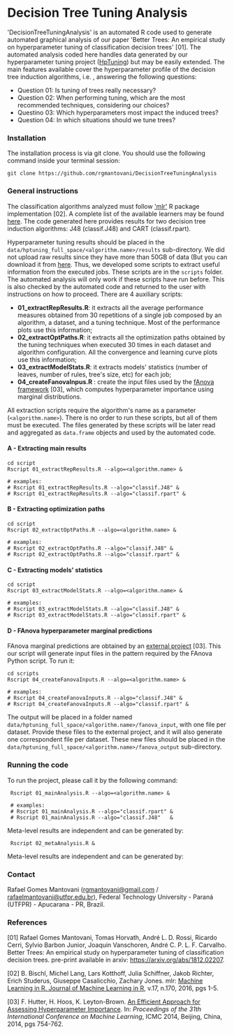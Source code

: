 # Decision Tree Tuning Analysis

'DecisionTreeTuningAnalysis' is an automated R code used to generate automated graphical analysis of our paper 'Better Trees: An empirical study on hyperparameter tuning of classification decision trees' [01]. The automated analysis coded here handles data generated by our hyperparameter tuning project ([HpTuning](https://github.com/rgmantovani/HpTuning))
but may be easily extended. The main features available cover the hyperparameter profile of the decision tree induction algorithms, i.e. , answering the following questions:

* Question 01: Is tuning of trees really necessary?
* Question 02: When performing tuning, which are the most recommended techniques, considering our choices?
* Questino 03: Which hyperparameters most impact the induced trees? 
* Question 04: In which situations should we tune trees?

### Installation

The installation process is via git clone. You should use the following command inside your terminal session:

```
git clone https://github.com/rgmantovani/DecisionTreeTuningAnalysis
```

### General instructions

The classification algorithms analyzed must follow ['mlr'](https://github.com/mlr-org/mlr) R package implementation [02]. A complete list of the available learners may be found [here](http://mlr-org.github.io/mlr-tutorial/release/html/integrated_learners/). The code generated here provides results for two decision tree induction algorithms: J48 (classif.J48) and CART (classif.rpart). 

Hyperparameter tuning results should be placed in the ```data/hptuning_full_space/<algorithm.name>/results``` sub-directory. We did not upload raw results since they have more than 50GB of data (But you can download it from [here](). Thus, we developed some scripts to extract useful information from the executed jobs. These scripts are in the ```scripts``` folder. The automated analysis will only work if these scripts have run before. This is also checked by the automated code and returned to the user with instructions on how to proceed. There are 4 auxiliary scripts:

* **01_extractRepResults.R**: it extracts all the average performance measures obtained from 30 repetitions of a single job composed by an algorithm, a dataset, and a tuning technique. Most of the performance plots use this information;
* **02_extractOptPaths.R**: it extracts all the optimization paths obtained by the tuning techniques when executed 30 times in each dataset and algorithm configuration. All the convergence and learning curve plots use this information;
* **03_extractModelStats.R**: it extracts models' statistics (number of leaves, number of rules, tree's size, etc) for each job;
* **04_createFanovaInpus.R** : create the input files used by the [fAnova framework](https://github.com/automl/fanova) [03], which computes hyperparameter importance using marginal distributions.

All extraction scripts require the algorithm's name as a parameter (```<algorithm.name>```).
There is no order to run these scripts, but all of them must be executed. The files generated by these scripts will be later read and aggregated as ```data.frame``` objects and used by the automated code. 


#### A - Extracting main results

```shell
cd script
Rscript 01_extractRepResults.R --algo=<algorithm.name> &

# examples:
# Rscript 01_extractRepResults.R --algo="classif.J48" &
# Rscript 01_extractRepResults.R --algo="classif.rpart" &
```

#### B - Extracting optimization paths

```shell
cd script
Rscript 02_extractOptPaths.R --algo=<algorithm.name> &

# examples:
# Rscript 02_extractOptPaths.R --algo="classif.J48" &
# Rscript 02_extractOptPaths.R --algo="classif.rpart" &
```

#### C - Extracting models' statistics 

```shell
cd script
Rscript 03_extractModelStats.R --algo=<algorithm.name> &

# examples:
# Rscript 03_extractModelStats.R --algo="classif.J48" &
# Rscript 03_extractModelStats.R --algo="classif.rpart" &
```

#### D - FAnova hyperparameter marginal predictions

FAnova marginal predictions are obtained by an [external project](https://github.com/automl/fanova) [03]. This our script will generate input files in the pattern required by the FAnova Python script. To run it:

```shell
cd scripts
Rscript 04_createFanovaInputs.R --algo=<algorithm.name> &

# examples:
# Rscript 04_createFanovaInputs.R --algo="classif.J48" &
# Rscript 04_createFanovaInputs.R --algo="classif.rpart" &
```

The output will be placed in a folder named ```data/hptuning_full_space/<algorithm.name>/fanova_input```,
with one file per dataset. Provide these files to the external project, and it will also generate one correspondent file per dataset. These new files should be placed in the ```data/hptuning_full_space/<algorithm.name>/fanova_output``` sub-directory.

### Running the code

To run the project, please call it by the following command:
```shell
 Rscript 01_mainAnalysis.R --algo=<algorithm.name> &

 # examples:
 # Rscript 01_mainAnalysis.R --algo="classif.rpart" &
 # Rscript 01_mainAnalysis.R --algo="classif.J48"   &
```

Meta-level results are independent and can be generated by:
```shell
 Rscript 02_metaAnalysis.R &
```

Meta-level results are independent and can be generated by:


### Contact

Rafael Gomes Mantovani (rgmantovani@gmail.com / rafaelmantovani@utfpr.edu.br), Federal Technology University - Paraná (UTFPR) - Apucarana - PR, Brazil.

### References

[01] Rafael Gomes Mantovani, Tomas Horvath, André L. D. Rossi, Ricardo Cerri, Sylvio Barbon Junior, Joaquin Vanschoren, André C. P. L. F. Carvalho. Better Trees: An empirical study on hyperparameter tuning of classification decision trees. pre-print available in arxiv: https://arxiv.org/abs/1812.02207.

[02] B. Bischl, Michel Lang, Lars Kotthoff, Julia Schiffner, Jakob Richter, Erich Studerus, Giuseppe Casalicchio, Zachary Jones. mlr: [Machine Learning in R. Journal of Machine Learning in R](https://github.com/mlr-org/mlr), v.17, n.170, 2016, pgs 1-5.

[03] F. Hutter, H. Hoos, K. Leyton-Brown. [An Efficient Approach for Assessing Hyperparameter Importance](http://jmlr.org/proceedings/papers/v32/hutter14.html). In: *Proceedings of the 31th International Conference on Machine Learning*, ICMC 2014, Beijing, China, 2014, pgs 754-762.
